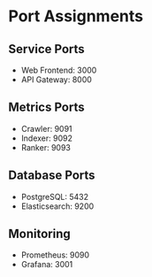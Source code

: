 # Port Assignments

## Service Ports
- Web Frontend: 3000
- API Gateway: 8000

## Metrics Ports
- Crawler: 9091
- Indexer: 9092
- Ranker: 9093

## Database Ports
- PostgreSQL: 5432
- Elasticsearch: 9200

## Monitoring
- Prometheus: 9090
- Grafana: 3001
